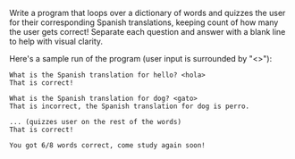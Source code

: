 Write a program that loops over a dictionary of words and quizzes the user for their corresponding Spanish translations, keeping count of how many the user gets correct! Separate each question and answer with a blank line to help with visual clarity.

Here's a sample run of the program (user input is surrounded by "<>"):

```
What is the Spanish translation for hello? <hola>
That is correct!

What is the Spanish translation for dog? <gato>
That is incorrect, the Spanish translation for dog is perro.

... (quizzes user on the rest of the words)
That is correct!

You got 6/8 words correct, come study again soon!
```
